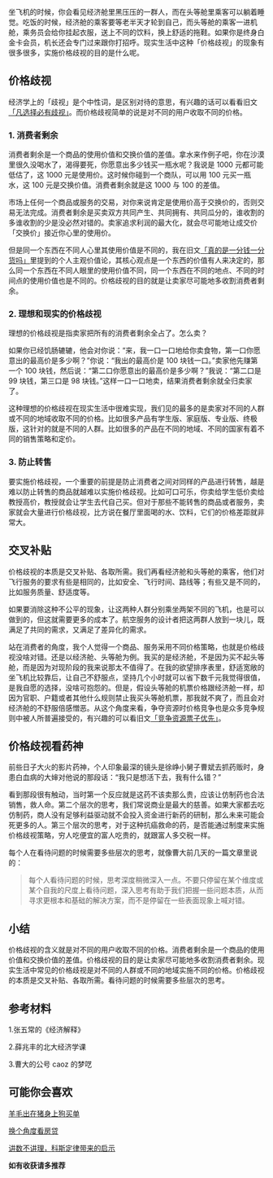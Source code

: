 坐飞机的时候，你会看见经济舱里黑压压的一群人，而在头等舱里乘客可以躺着睡觉。吃饭的时候，经济舱的乘客要等老半天才轮到自己，而头等舱的乘客一进机舱，乘务员会给你挂起衣服，送上不同的饮料，换上舒适的拖鞋。如果你是终身白金卡会员，机长还会专门过来跟你打招呼。现实生活中这种「价格歧视」的现象有很多很多，实施价格歧视的目的是什么呢。

## 价格歧视

经济学上的「歧视」是个中性词，是区别对待的意思，有兴趣的话可以看看旧文[「凡选择必有歧视」](https://mp.weixin.qq.com/s/JvHsMD2FV_cy97-kU2MuxA)。而价格歧视简单的说是对不同的用户收取不同的价格。

### 1. 消费者剩余

消费者剩余是一个商品的使用价值和交换价值的差值。拿水来作例子吧，你在沙漠里很久没喝水了，渴得要死，你愿意出多少钱买一瓶水呢？我说是 1000 元都可能低估了，这 1000 元是使用价。这时候你碰到一个商队，可以用 100 元买一瓶水，这 100 元是交换价值。消费者剩余就是这 1000 与 100 的差值。

市场上任何一个商品或服务的交易，对你来说肯定是使用价高于交换价的，否则交易无法完成。消费者剩余是买卖双方共同产生、共同拥有、共同瓜分的，谁收割的多谁收割的少是没必然对错的。卖家追求利润的最大化，就会尽可能地让成交价「交换价」接近你心里的使用价。

但是同一个东西在不同人心里其使用价值是不同的，我在旧文[「真的是一分钱一分货吗」](https://mp.weixin.qq.com/s/JvHsMD2FV_cy97-kU2MuxA)里提到的个人主观价值论，其核心观点是一个东西的价值有人来决定的，那么同一个东西在不同人眼里的使用价值不同，同一个东西在不同的地点、不同的时间点的使用价值也是不同的。价格歧视的目的就是让卖家尽可能地多收割消费者剩余。

### 2. 理想和现实的价格歧视

理想的价格歧视是指卖家把所有的消费者剩余全占了。怎么卖？

如果你已经饥肠辘辘，他会对你说：“来，我一口一口地给你卖食物，第一口你愿意出的最高价是多少啊？”你说：“我出的最高价是 100 块钱一口。”卖家他先赚第一个 100 块钱，然后说：“第二口你愿意出的最高价是多少啊？”我说：“第二口是 99 块钱，第三口是 98 块钱。”这样一口一口地卖，结果消费者剩余就全归卖家了。

这种理想的价格歧视在现实生活中很难实现，我们见的最多的是卖家对不同的人群或不同的地域收取不同的价格。比如很多产品有学生版、家庭版、专业版、终极版，这针对的就是不同的人群。比如很多的产品在不同的地域、不同的国家有着不同的销售策略和定价。

### 3. 防止转售

要实施价格歧视，一个重要的前提是防止消费者之间对同样的产品进行转售，越是难以防止转售的商品就越难以实施价格歧视。比如可口可乐，你卖给学生低价卖给教授高价，教授就会让学生去代自己买。但对于那些不能转售的商品或者服务，卖家就会大量进行价格歧视，比方说在餐厅里面喝的水、饮料，它们的价格差距就非常大。

## 交叉补贴

价格歧视的本质是交叉补贴、各取所需。我们再看经济舱和头等舱的乘客，他们对飞行服务的要求有些是相同的，比如安全、飞行时间、路线等；有些又是不同的，比如服务质量、舒适度等。

如果要消除这种不公平的现象，让这两种人群分别乘坐两架不同的飞机，也是可以做到的，但这就需要更多的成本了。航空服务的设计者把这两群人放到一块儿，既满足了共同的需求，又满足了差异化的需求。

站在消费者的角度，我个人觉得一个商品、服务采用不同价格策略，也就是价格歧视没啥对错。还是以经济舱、头等舱为例。我买的是经济舱，不是因为买不起头等舱，而是因为对现阶段的我来说那太不值得了。在我的欲望排序表里，舒适宽敞的坐飞机比较靠后，让自己不舒服点，坚持几个小时就可以省下数千元我觉得很值，是我自愿的选择，没啥可抱怨的。但是，假设头等舱的机票价格跟经济舱一样，却因为官职、户籍或者其他什么规则禁止我买头等舱机票，那我就不爽了，而且会对经济舱的不舒服倍感憎恶。从这个角度来看，争夺资源时价格竞争也是众多竞争规则中被人所普遍接受的，有兴趣的可以看旧文[「竞争资源票子优先」](https://mp.weixin.qq.com/s/vwxUl04jM_1fvUoJgGbvGg)。


## 价格歧视看药神
前些日子大火的影片药神，个人印象最深的镜头是徐峥小舅子曹斌去抓药贩时，身患白血病的大婶对他说的那段话：“我只是想活下去，我有什么错？”

看到那段很有触动，当时第一个反应就是这药不该卖那么贵，应该让仿制药也合法销售，救人命。第二个层次的思考，我们常说商业是最大的慈善。如果大家都去吃仿制药，商人没有足够利益驱动就不会投入资金进行新药的研制，那么未来可能会死更多的人。第三个层次的思考，对于这种抗癌救命的药，是否能通过制度来实施价格歧视策略，穷人吃便宜的富人吃贵的，就跟富人多交税一样。

每个人在看待问题的时候需要多些层次的思考，就像曹大前几天的一篇文章里说的：

> 每个人看待问题的时候，思考深度稍微深入一点。不要只停留在某个维度或某个自我的尺度上看待问题，深入思考有助于我们把握一些问题本质，从而寻求更根本和基础的解决方案，而不是停留在一些表面现象上喊对错。

## 小结
价格歧视的含义就是对不同的用户收取不同的价格。消费者剩余是一个商品的使用价值和交换价值的差值。价格歧视的目的是让卖家尽可能地多收割消费者剩余。现实生活中常见的价格歧视是对不同的人群或不同的地域实施不同的价格。价格歧视的本质是交叉补贴、各取所需。看待问题的时候需要多些层次的思考。

## 参考材料

1.张五常的《经济解释》

2.薛兆丰的北大经济学课

3.曹大的公号 caoz 的梦呓

## 可能你会喜欢
[羊毛出在猪身上狗买单](https://mp.weixin.qq.com/s?__biz=MzU4MzQ5MTc2Mg==&mid=2247483735&idx=1&sn=6fba2c5357c0af32f2ccd92a0add0967&chksm=fda9088acade819c1771b8747f62a5c5adb52d87dc49993ae5d9bc7f154ebe6838a17f0b154a#rd)

[换个角度看房贷](https://mp.weixin.qq.com/s/bPpGOr_puIoJnJYtk8GFiQ)

[讲数不讲理，科斯定律带来的启示](https://mp.weixin.qq.com/s/5C_iUVV1DZ4yENpymgMWWA)


**如有收获请多推荐**